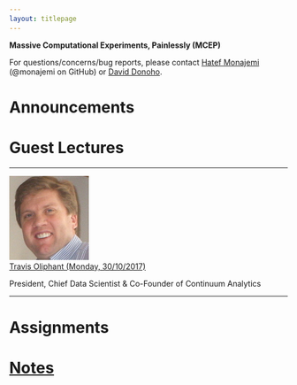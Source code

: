 ```yaml
---
layout: titlepage
---
```


**Massive Computational Experiments, Painlessly (MCEP)**

For questions/concerns/bug reports, please contact [Hatef Monajemi](http://web.stanford.edu/~monajemi/) (@monajemi on GitHub) or [David Donoho](https://profiles.stanford.edu/david-donoho).


# [](#announcements)Announcements

# [](#guest_lectures) Guest Lectures


---

<div class="speaker-wrap">
    <div class="speakerphoto">
        <img src="assets/img/travis_oliphant.jpg">
    </div>
    <div class="card">
        <a class="title" href="./travis_lecture">Travis Oliphant (Monday, 30/10/2017)</a>
        <p class="name">President, Chief Data Scientist & Co-Founder of Continuum Analytics</p>
    </div>
</div>

---


# [](#hw)Assignments

# [Notes](notes)




